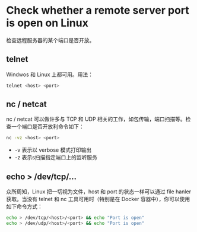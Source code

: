# Check whether a remote server port is open on Linux

检查远程服务器的某个端口是否开放。

## telnet

Windwos 和 Linux 上都可用。用法：

```bash
telnet <host> <port>
```

## nc / netcat

nc / netcat 可以做许多与 TCP 和 UDP 相关的工作，如包传输，端口扫描等。检查一个端口是否开放利命令如下：

```bash
nc -vz <host> <port>
```

- -v 表示以 verbose 模式打印输出
- -z 表示s扫描指定端口上的监听服务

## echo > /dev/tcp/...

众所周知，Linux 把一切视为文件，host 和 port 的状态一样可以通过 file hanler 获取。当没有 telnet 和 nc 工具可用时（特别是在 Docker 容器中），你可以使用如下命令方式：

```bash
echo > /dev/tcp/<host>/<port> && echo "Port is open"
echo > /dev/udp/<host>/<port> && echo "Port is open"
```